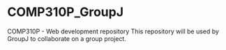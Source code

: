 # COMP310P_GroupJ
COMP310P - Web development repository 
This repository will be used by GroupJ to collaborate on a group project. 
